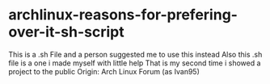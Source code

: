 # archlinux-reasons-for-prefering-over-it-sh-script
This is a .sh File and a person suggested me to use this instead
Also this .sh file is a one i made myself with little help
That is my second time i showed a project to the public
Origin: Arch Linux Forum (as Ivan95)
